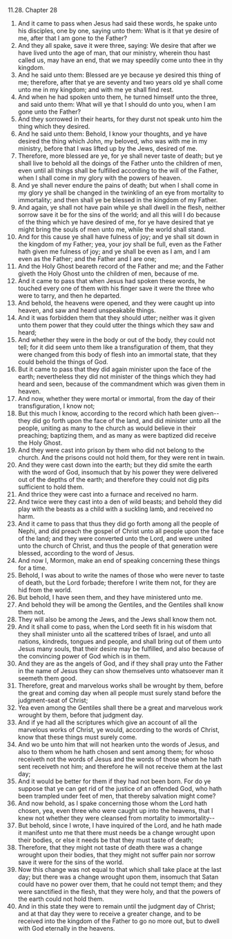 11.28. Chapter 28
1. And it came to pass when Jesus had said these words, he spake unto his disciples, one by one, saying unto them: What is it that ye desire of me, after that I am gone to the Father?
2. And they all spake, save it were three, saying: We desire that after we have lived unto the age of man, that our ministry, wherein thou hast called us, may have an end, that we may speedily come unto thee in thy kingdom.
3. And he said unto them: Blessed are ye because ye desired this thing of me; therefore, after that ye are seventy and two years old ye shall come unto me in my kingdom; and with me ye shall find rest.
4. And when he had spoken unto them, he turned himself unto the three, and said unto them: What will ye that I should do unto you, when I am gone unto the Father?
5. And they sorrowed in their hearts, for they durst not speak unto him the thing which they desired.
6. And he said unto them: Behold, I know your thoughts, and ye have desired the thing which John, my beloved, who was with me in my ministry, before that I was lifted up by the Jews, desired of me.
7. Therefore, more blessed are ye, for ye shall never taste of death; but ye shall live to behold all the doings of the Father unto the children of men, even until all things shall be fulfilled according to the will of the Father, when I shall come in my glory with the powers of heaven.
8. And ye shall never endure the pains of death; but when I shall come in my glory ye shall be changed in the twinkling of an eye from mortality to immortality; and then shall ye be blessed in the kingdom of my Father.
9. And again, ye shall not have pain while ye shall dwell in the flesh, neither sorrow save it be for the sins of the world; and all this will I do because of the thing which ye have desired of me, for ye have desired that ye might bring the souls of men unto me, while the world shall stand.
10. And for this cause ye shall have fulness of joy; and ye shall sit down in the kingdom of my Father; yea, your joy shall be full, even as the Father hath given me fulness of joy; and ye shall be even as I am, and I am even as the Father; and the Father and I are one;
11. And the Holy Ghost beareth record of the Father and me; and the Father giveth the Holy Ghost unto the children of men, because of me.
12. And it came to pass that when Jesus had spoken these words, he touched every one of them with his finger save it were the three who were to tarry, and then he departed.
13. And behold, the heavens were opened, and they were caught up into heaven, and saw and heard unspeakable things.
14. And it was forbidden them that they should utter; neither was it given unto them power that they could utter the things which they saw and heard;
15. And whether they were in the body or out of the body, they could not tell; for it did seem unto them like a transfiguration of them, that they were changed from this body of flesh into an immortal state, that they could behold the things of God.
16. But it came to pass that they did again minister upon the face of the earth; nevertheless they did not minister of the things which they had heard and seen, because of the commandment which was given them in heaven.
17. And now, whether they were mortal or immortal, from the day of their transfiguration, I know not;
18. But this much I know, according to the record which hath been given--they did go forth upon the face of the land, and did minister unto all the people, uniting as many to the church as would believe in their preaching; baptizing them, and as many as were baptized did receive the Holy Ghost.
19. And they were cast into prison by them who did not belong to the church. And the prisons could not hold them, for they were rent in twain.
20. And they were cast down into the earth; but they did smite the earth with the word of God, insomuch that by his power they were delivered out of the depths of the earth; and therefore they could not dig pits sufficient to hold them.
21. And thrice they were cast into a furnace and received no harm.
22. And twice were they cast into a den of wild beasts; and behold they did play with the beasts as a child with a suckling lamb, and received no harm.
23. And it came to pass that thus they did go forth among all the people of Nephi, and did preach the gospel of Christ unto all people upon the face of the land; and they were converted unto the Lord, and were united unto the church of Christ, and thus the people of that generation were blessed, according to the word of Jesus.
24. And now I, Mormon, make an end of speaking concerning these things for a time.
25. Behold, I was about to write the names of those who were never to taste of death, but the Lord forbade; therefore I write them not, for they are hid from the world.
26. But behold, I have seen them, and they have ministered unto me.
27. And behold they will be among the Gentiles, and the Gentiles shall know them not.
28. They will also be among the Jews, and the Jews shall know them not.
29. And it shall come to pass, when the Lord seeth fit in his wisdom that they shall minister unto all the scattered tribes of Israel, and unto all nations, kindreds, tongues and people, and shall bring out of them unto Jesus many souls, that their desire may be fulfilled, and also because of the convincing power of God which is in them.
30. And they are as the angels of God, and if they shall pray unto the Father in the name of Jesus they can show themselves unto whatsoever man it seemeth them good.
31. Therefore, great and marvelous works shall be wrought by them, before the great and coming day when all people must surely stand before the judgment-seat of Christ;
32. Yea even among the Gentiles shall there be a great and marvelous work wrought by them, before that judgment day.
33. And if ye had all the scriptures which give an account of all the marvelous works of Christ, ye would, according to the words of Christ, know that these things must surely come.
34. And wo be unto him that will not hearken unto the words of Jesus, and also to them whom he hath chosen and sent among them; for whoso receiveth not the words of Jesus and the words of those whom he hath sent receiveth not him; and therefore he will not receive them at the last day;
35. And it would be better for them if they had not been born. For do ye suppose that ye can get rid of the justice of an offended God, who hath been trampled under feet of men, that thereby salvation might come?
36. And now behold, as I spake concerning those whom the Lord hath chosen, yea, even three who were caught up into the heavens, that I knew not whether they were cleansed from mortality to immortality--
37. But behold, since I wrote, I have inquired of the Lord, and he hath made it manifest unto me that there must needs be a change wrought upon their bodies, or else it needs be that they must taste of death;
38. Therefore, that they might not taste of death there was a change wrought upon their bodies, that they might not suffer pain nor sorrow save it were for the sins of the world.
39. Now this change was not equal to that which shall take place at the last day; but there was a change wrought upon them, insomuch that Satan could have no power over them, that he could not tempt them; and they were sanctified in the flesh, that they were holy, and that the powers of the earth could not hold them.
40. And in this state they were to remain until the judgment day of Christ; and at that day they were to receive a greater change, and to be received into the kingdom of the Father to go no more out, but to dwell with God eternally in the heavens.

